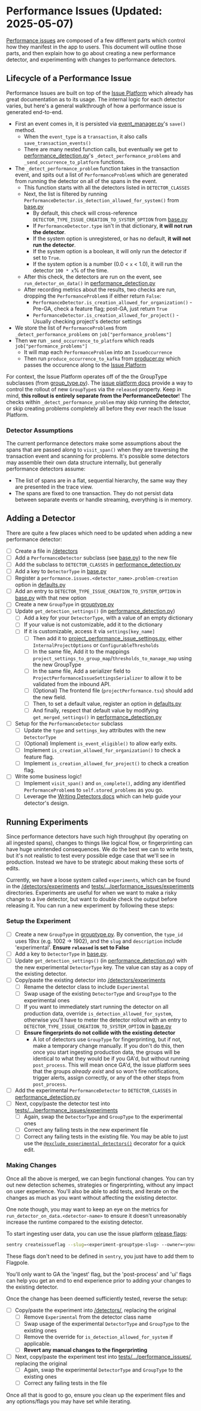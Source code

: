 # Performance Issues (Updated: 2025-05-07)

[Performance issues](https://docs.sentry.io/product/issues/issue-details/performance-issues/) are composed of a few different parts which control how they manifest in the app to users. This document will outline those parts, and then explain how to go about creating a new performance detector, and experimenting with changes to performance detectors.

## Lifecycle of a Performance Issue

Performance Issues are built on top of the [Issue Platform](https://develop.sentry.dev/backend/issue-platform/) which already has great documentation as to its usage. The internal logic for each detector varies, but here's a general walkthrough of how a performance issue is generated end-to-end.

- First an event comes in, it is persisted via [event_manager.py](../../event_manager.py)'s `save()` method.
  - When the `event_type` is a `transaction`, it also calls `save_transaction_events()`
  - There are many nested function calls, but eventually we get to [performance_detection.py](./performance_detection.py)'s `_detect_performance_problems` and `_send_occurrence_to_platform` functions.
- The `_detect_performance_problem` function takes in the transaction event, and spits out a list of `PerformanceProblem`s which are generated from running the detector on all of the spans in the event.
  - This function starts with all the detectors listed in `DETECTOR_CLASSES`
  - Next, the list is filtered by running `PerformanceDetector.is_detection_allowed_for_system()` from [base.py](./base.py)
    - By default, this check will cross-reference `DETECTOR_TYPE_ISSUE_CREATION_TO_SYSTEM_OPTION` from [base.py](./base.py)
    - If `PerformanceDetector.type` isn't in that dictionary, **it will not run the detector**.
    - If the system option is unregistered, or has no default, **it will not run the detector**.
    - If the system option is a boolean, it will only run the detector if set to `True`.
    - If the system option is a number (0.0 < `x` < 1.0), it will run the detector `100 * x`% of the time.
  - After this check, the detectors are run on the event, see `run_detector_on_data()` in [performance_detection.py](./performance_detection.py)
  - After recording metrics about the results, two checks are run, dropping the `PerformanceProblem`s if either return `False`:
    - `PerformanceDetector.is_creation_allowed_for_organization()` - Pre-GA, check a feature flag; post-GA, just return `True`
    - `PerformanceDetector.is_creation_allowed_for_project()` - Usually checking project's detector settings
- We store the list of `PerformanceProblem`s from `_detect_performance_problems` on `job["performance_problems"]`
- Then we run `_send_occurrence_to_platform` which reads `job["performance_problems"]`
  - It will map each `PerformanceProblem` into an `IssueOccurrence`
  - Then run `produce_occurrence_to_kafka` from [producer.py](../../issues/producer.py) which passes the occurence along to the [Issue Platform](https://develop.sentry.dev/backend/issue-platform/)

For context, the Issue Platform operates off of the the GroupType subclasses (from [group_type.py](../../issues/grouptype.py)). The [issue platform docs](https://develop.sentry.dev/backend/issue-platform/#releasing-your-issue-type) provide a way to control the rollout of new `GroupType`s via the `released` property. Keep in mind, **this rollout is entirely separate from the PerformanceDetector**! The checks within `_detect_performance_problem` may skip running the detector, or skip creating problems completely all before they ever reach the Issue Platform.

### Detector Assumptions

The current performance detectors make some assumptions about the spans that are passed along to `visit_span()` when they are traversing the transaction event and scanning for problems. It's possible some detectors may assemble their own data structure internally, but generally performance detectors assume:

- The list of spans are in a flat, sequential hierarchy, the same way they are presented in the trace view.
- The spans are fixed to one transaction. They do not persist data between separate events or handle streaming, everything is in memory.

## Adding a Detector

There are quite a few places which need to be updated when adding a new performance detector:

- [ ] Create a file in [/detectors](./detectors)
- [ ] Add a `PerformanceDetector` subclass (see [base.py](./base.py)) to the new file
- [ ] Add the subclass to `DETECTOR_CLASSES` in [performance_detection.py](./performance_detection.py)
- [ ] Add a key to `DetectorType` in [base.py](./base.py)
- [ ] Register a `performance.issues.<detector_name>.problem-creation` option in [defaults.py](../../options/defaults.py)
- [ ] Add an entry to `DETECTOR_TYPE_ISSUE_CREATION_TO_SYSTEM_OPTION` in [base.py](./base.py) with that new option
- [ ] Create a new `GroupType` in [grouptype.py](../../issues/grouptype.py)
- [ ] Update `get_detection_settings()` (in [performance_detection.py](./performance_detection.py))
  - [ ] Add a key for your `DetectorType`, with a value of an empty dictionary
  - [ ] If your value is not customizable, add it to the dictionary
  - [ ] If it is customizable, access it via `settings[key_name]`
    - [ ] Then add it to [project_performance_issue_settings.py](../../api/endpoints/project_performance_issue_settings.py), either `InternalProjectOptions` or `ConfigurableThresholds`
    - [ ] In the same file, Add it to the mappings `project_settings_to_group_map`/`thresholds_to_manage_map` using the new GroupType
    - [ ] In the same file, Add a serializer field to `ProjectPerformanceIssueSettingsSerializer` to allow it to be validated from the inbound API.
    - [ ] (Optional) The frontend file (`projectPerformance.tsx`) should add the new field.
    - [ ] Then, to set a default value, register an option in [defaults.py](../../options/defaults.py)
    - [ ] And finally, respect that default value by modifying `get_merged_settings()` in [performance_detection.py](./performance_detection.py)
- [ ] Setup for the `PerformanceDetector` subclass
  - [ ] Update the `type` and `settings_key` attributes with the new `DetectorType`
  - [ ] (Optional) Implement `is_event_eligible()` to allow early exits.
  - [ ] Implement `is_creation_allowed_for_organization()` to check a feature flag.
  - [ ] Implement `is_creation_allowed_for_project()` to check a creation flag.
- [ ] Write some business logic!
  - [ ] Implement `visit_span()` and `on_complete()`, adding any identified `PerformanceProblem`s to `self.stored_problems` as you go.
  - [ ] Leverage the [Writing Detectors docs](https://develop.sentry.dev/backend/issue-platform/writing-detectors/) which can help guide your detector's design.

## Running Experiments

Since performance detectors have such high throughput (by operating on all ingested spans), changes to things like logical flow, or fingerprinting can have huge unintended consequences. We do the best we can to write tests, but it's not realistic to test every possible edge case that we'll see in production. Instead we have to be strategic about making these sorts of edits.

Currently, we have a loose system called `experiments`, which can be found in the [/detectors/experiments](./detectors/experiments/) and [tests/.../performance_issues/experiments](../../../../tests/sentry/performance_issues/experiments/) directories. Experiments are useful for when we want to make a risky change to a live detector, but want to double check the output before releasing it. You can run a new experiment by following these steps:

### Setup the Experiment

- [ ] Create a new `GroupType` in [grouptype.py](../../issues/grouptype.py). By convention, the `type_id` uses 19xx (e.g. 1002 -> 1902), and the `slug` and `description` include 'experimental'. **Ensure `released` is set to False**
- [ ] Add a key to `DetectorType` in [base.py](./base.py).
- [ ] Update `get_detection_settings()` (in [performance_detection.py](./performance_detection.py)) with the new experimental `DetectorType` key. The value can stay as a copy of the existing detector.
- [ ] Copy/paste the existing detector into [/detectors/experiments](./detectors/experiments/)
  - [ ] Rename the detector class to include `Experimental`
  - [ ] Swap usage of the existing `DetectorType` and `GroupType` to the experimental ones
  - [ ] If you want to immediately start running the detector on all production data, override `is_detection_allowed_for_system`, otherwise you'll have to meter the detector rollout with an entry to `DETECTOR_TYPE_ISSUE_CREATION_TO_SYSTEM_OPTION` in [base.py](./base.py)
  - [ ] **Ensure fingerprints do not collide with the existing detector**
    - A lot of detectors use `GroupType` for fingerprinting, but if not, make a temporary change manually. If you don't do this, then once you start ingesting production data, the groups will be identical to what they would be if you GA'd, but without running `post_process`. This will mean once GA'd, the issue platform sees that the groups _already exist_ and so won't fire notifications, trigger alerts, assign correctly, or any of the other steps from `post_process`.
- [ ] Add the experimental `PerformanceDetector` to `DETECTOR_CLASSES` in [performance_detection.py](./performance_detection.py)
- [ ] Next, copy/paste the detector test into [tests/.../performance_issues/experiments](../../tests/sentry/performance_issues/experiments/)
  - [ ] Again, swap the `DetectorType` and `GroupType` to the experimental ones
  - [ ] Correct any failing tests in the new experiment file
  - [ ] Correct any failing tests in the existing file. You may be able to just use the [`@exclude_experimental_detectors()`](../../testutils/performance_issues/experiments.py) decorator for a quick edit.

### Making Changes

Once all the above is merged, we can begin functional changes. You can try out new detection schemes, strategies or fingerprinting, without any impact on user experience. You'll also be able to add tests, and iterate on the changes as much as you want without affecting the existing detector.

One note though, you may want to keep an eye on the metrics for `run_detector_on_data.<detector-name>` to ensure it doesn't unreasonably increase the runtime compared to the existing detector.

To start ingesting user data, you can use the issue platform [release flags](https://develop.sentry.dev/backend/issue-platform/#releasing-your-issue-type):

```sh
sentry createissueflag --slug=<experiment-grouptype-slug> --owner=<your-team>
```

These flags don't need to be defined in `sentry`, you just have to add them to Flagpole.

You'll only want to GA the 'ingest' flag, but the 'post-process' and 'ui' flags can help you get an end to end experience prior to adding your changes to the existing detector.

Once the change has been deemed sufficiently tested, reverse the setup:

- [ ] Copy/paste the experiment into [/detectors/](./detectors/), replacing the original
  - [ ] Remove `Experimental` from the detector class name
  - [ ] Swap usage of the experimental `DetectorType` and `GroupType` to the existing ones
  - [ ] Remove the override for `is_detection_allowed_for_system` if applicable.
  - [ ] **Revert any manual changes to the fingerprinting**
- [ ] Next, copy/paste the experiment test into [tests/.../performance_issues/](../../../tests/sentry/performance_issues/), replacing the original
  - [ ] Again, swap the experimental `DetectorType` and `GroupType` to the existing ones
  - [ ] Correct any failing tests in the file

Once all that is good to go, ensure you clean up the experiment files and any options/flags you may have set
while iterating.
